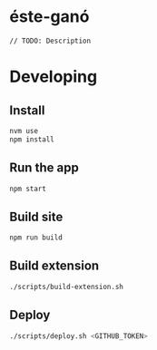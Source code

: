 # éste-ganó

`// TODO: Description`

# Developing

## Install

```bash
nvm use
npm install
```

## Run the app

```bash
npm start
```

## Build site

```bash
npm run build
```

## Build extension

```bash
./scripts/build-extension.sh
```

## Deploy

```bash
./scripts/deploy.sh <GITHUB_TOKEN>
```
